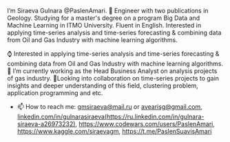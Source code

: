 I’m Siraeva Gulnara @PaslenAmari. 
:rocket: Engineer with two publications in Geology. Studying for a master's degree on a program Big Data and Machine Learning in ITMO University. Fluent in English. Interested in applying time-series analysis and time-series forecasting & combining data from Oil and Gas Industry with machine learning algorithms.

:watch: Interested in applying time-series analysis and time-series forecasting & combining data from Oil and Gas Industry with machine learning algorithms.
:construction_worker: I’m currently working as the Head Business Analyst on analysis projects of gas industry.
:open_hands:Looking into collaboration on time-series projects to gain insights and deeper understanding of this field, clustering problem, application programming and etc.

- 📫 How to reach me: gmsiraeva@mail.ru or avearisg@gmail.com,  [linkedin.com/in/gulnarasiraeva(https://ru.linkedin.com/in/gulnara-siraeva-a26973232)](https://ru.linkedin.com/in/gulnara-siraeva-a26973232), https://www.codewars.com/users/PaslenAmari, https://www.kaggle.com/siraevagm, https://t.me/PaslenSuavisAmari
